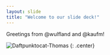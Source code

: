 ```yaml
---
layout: slide
title: "Welcome to our slide deck!"
---
```


Greetings from @wulfland and @kaufm!

![Daftpunktocat-Thomas](https://octodex.github.com/images/daftpunktocat-thomas.gif)
{: .center}
